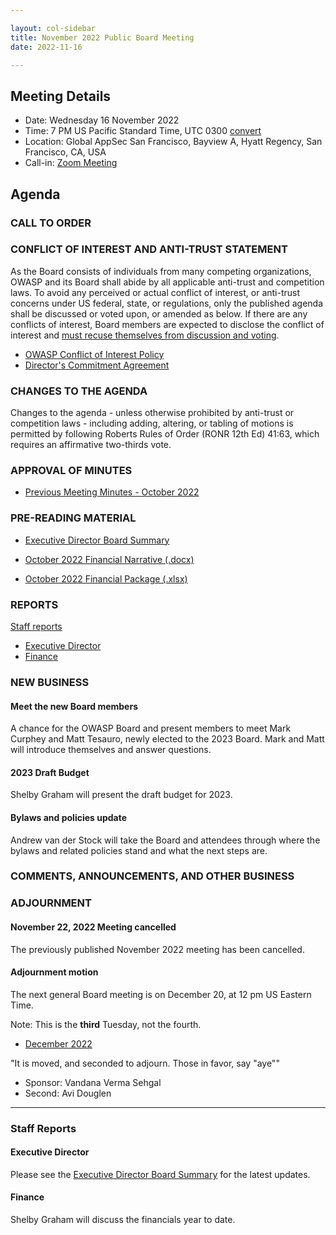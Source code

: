 ```yaml
---

layout: col-sidebar
title: November 2022 Public Board Meeting
date: 2022-11-16

---
```


## Meeting Details

- Date: Wednesday 16 November 2022
- Time: 7 PM US Pacific Standard Time, UTC 0300 [convert](https://www.timeanddate.com/worldclock/meetingdetails.html?year=2022&month=11&day=16&hour=17&min=0&sec=0&p1=398&p2=16&p3=110&p4=197&p5=217&p6=136&p7=179&p8=438)
- Location: Global AppSec San Francisco, Bayview A, Hyatt Regency, San Francisco, CA, USA
- Call-in: [Zoom Meeting](https://us06web.zoom.us/j/88279178609?pwd=NktIU29kaCsveFZEOVlkdlNaYXd4dz09)

## Agenda

### CALL TO ORDER

<!--
Board Members
- Vandana Verma Sehgal
- Grant Ongers
- Glenn ten Cate
- Avi Douglen
- Martin Knobloch
- Joubin Jabbari
- Bil Corry

Guests
- Andrew van der Stock
- Shelby Graham
- Dawn Aitken
- Harold Blankenship
- Kelly Santalucia
- Lisa Jones
- Lauren Thomas

-->

### CONFLICT OF INTEREST AND ANTI-TRUST STATEMENT

As the Board consists of individuals from many competing organizations, OWASP and its Board shall abide by all applicable anti-trust and competition laws. To avoid any perceived or actual conflict of interest, or anti-trust concerns under US federal, state, or regulations, only the published agenda shall be discussed or voted upon, or amended as below. If there are any conflicts of interest, Board members are expected to disclose the conflict of interest and [must recuse themselves from discussion and voting](https://owasp.org/www-policy/legal/bylaws#section-702-disclosure-required).

- [OWASP Conflict of Interest Policy](https://owasp.org/www-policy/operational/conflict-of-interest)
- [Director's Commitment Agreement](https://owasp.org/www-policy/legal/directors-committment-agreement)

### CHANGES TO THE AGENDA

Changes to the agenda - unless otherwise prohibited by anti-trust or competition laws - including adding, altering, or tabling of motions is permitted by following Roberts Rules of Order (RONR 12th Ed) 41:63, which requires an affirmative two-thirds vote.

### APPROVAL OF MINUTES

- [Previous Meeting Minutes - October 2022](/www-board/meetings-historical/2022/202210)

### PRE-READING MATERIAL

- [Executive Director Board Summary](https://docs.google.com/presentation/d/1hPGPmU46s6N5aa6sOnKOdIlyR06QchaiDhct_p81siM/edit?usp=sharing)

- [October 2022 Financial Narrative (.docx)](/www-board/attachments/202210-finance-narrative.docx)
- [October 2022 Financial Package (.xlsx)](/www-board/attachments/202210-finance-package.xlsx)

### REPORTS

[Staff reports](#staff-reports)

- [Executive Director](#executive-director)
- [Finance](#finance)

### NEW BUSINESS

#### Meet the new Board members

A chance for the OWASP Board and present members to meet Mark Curphey and Matt Tesauro, newly elected to the 2023 Board. Mark and Matt will introduce themselves and answer questions.

#### 2023 Draft Budget

Shelby Graham will present the draft budget for 2023.

#### Bylaws and policies update

Andrew van der Stock will take the Board and attendees through where the bylaws and related policies stand and what the next steps are.

### COMMENTS, ANNOUNCEMENTS, AND OTHER BUSINESS

### ADJOURNMENT

#### November 22, 2022 Meeting cancelled

The previously published November 2022 meeting has been cancelled.

#### Adjournment motion

The next general Board meeting is on December 20, at 12 pm US Eastern Time.

Note: This is the **third** Tuesday, not the fourth.

- [December 2022](https://owasp.org/www-board/meetings/202212.html)

"It is moved, and seconded to adjourn. Those in favor, say "aye""

- Sponsor: Vandana Verma Sehgal
- Second: Avi Douglen


***

### Staff Reports

#### Executive Director

Please see the [Executive Director Board Summary](https://docs.google.com/presentation/d/1hPGPmU46s6N5aa6sOnKOdIlyR06QchaiDhct_p81siM/edit?usp=sharing) for the latest updates.

#### Finance

Shelby Graham will discuss the financials year to date.

